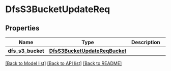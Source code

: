 # DfsS3BucketUpdateReq

## Properties
Name | Type | Description | Notes
------------ | ------------- | ------------- | -------------
**dfs_s3_bucket** | [**DfsS3BucketUpdateReqBucket**](DfsS3BucketUpdateReqBucket.md) |  | [optional] 

[[Back to Model list]](../README.md#documentation-for-models) [[Back to API list]](../README.md#documentation-for-api-endpoints) [[Back to README]](../README.md)



